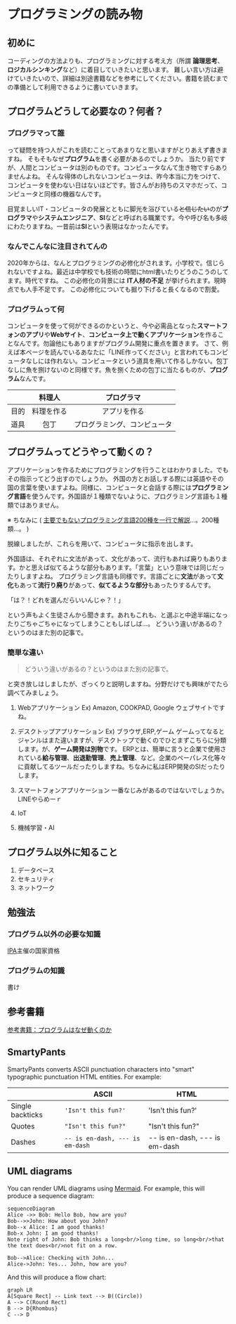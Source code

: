 # プログラミングの読み物
##  初めに

コーディングの方法よりも、プログラミングに対する考え方（所謂 **論理思考**、**ロジカルシンキング**など）に着目していきたいと思います。
難しい言い方は避けていきたいので、詳細は別途書籍などを参考にしてください。書籍を読むまでの準備として利用できるように書いていきます。

## プログラムどうして必要なの？何者？

### プログラマって誰
って疑問を持つ人がこれを読むことってあまりなと思いますがとりあえず書きますね。
そもそもなぜ**プログラム**を書く必要があるのでしょうか。
当たり前ですが、人間とコンピュータは別のものです。コンピュータなんて生き物ですらありませんよね。
そんな得体のしれないコンピュータは、昨今本当に力をつけて、コンピュータを使わない日はないほどです。皆さんがお持ちのスマホだって、コンピュータと同様の機器なんです。

目覚ましいIT・コンピュータの発展とともに脚光を浴びている~~と信じたい~~のが**プログラマ**や**システムエンジニア**、**SI**などと呼ばれる職業です。今や呼び名も多岐にわたりますね。一昔前は**SI**という表現はなかったんです。

### なんでこんなに注目されてんの
2020年からは、なんとプログラミングの必修化がされます。小学校で。信じられないですよね。最近は中学校でも技術の時間にhtml書いたりどうのこうのしてます。時代ですね。
この必修化の背景には **IT人材の不足** が挙げられます。現時点でも人手不足です。
この必修化についても掘り下げると長くなるので割愛。

### プログラムって何
コンピュータを使って何ができるのかというと、今や必需品となった**スマートフォンのアプリ**や**Webサイト**、**コンピュータ上で動くアプリケーション**を作ることなんです。勿論他にもありますがプログラム開発に重点を置きます。
さて、例えば本ページを読んでいるあなたに「LINE作ってください」と言われてもコンピュータなしには作れない。コンピュータという道具を用いて作るしかない。包丁なしに魚を捌けないのと同様です。魚を捌くための包丁に当たるものが、**プログラム**なんです。

|  | 料理人 |  プログラマ |
|:--------:| :-------------:| :-------------:|
| 目的 | 料理を作る | アプリを作る |
| 道具 | 包丁 | プログラミング、コンピュータ |

## プログラムってどうやって動くの？

アプリケーションを作るためにプログラミングを行うことはわかりました。でもその指示ってどう出すのでしょうか。
外国の方とお話しする際には英語やその国の言葉を使いますよね。同様に、コンピュータと会話する際には**プログラミング言語**を使うんです。外国語が１種類でないように、プログラミング言語も１種類ではありません。

※ ちなみに
( [主要でもないプログラミング言語200種を一行で解説](https://qiita.com/make_now_just/items/b2ab19f954417c71848d)…。200種類…。 )


脱線しましたが、これらを用いて、コンピュータに指示を出します。

外国語は、それぞれに文法があって、文化があって、流行もあれば廃りもあります。かと思えば似てるような部分もあります。「言葉」という意味では同じだったりしますよね。
プログラミング言語も同様です。言語ごとに**文法**があって**文化**もあって**流行り廃り**があって、**似てるような部分**もあったりするんです。

「は？！どれを選んだらいいんじゃ？！」

という声もよく生徒さんから聞きます。あれもこれも、と選ぶと中途半端になったりごちゃごちゃになってしまうこともしばしば…。
どういう違いがあるの？というのはまた別の記事で。

### 簡単な違い
> どういう違いがあるの？というのはまた別の記事で。

と突き放しはしましたが、ざっくりと説明しますね。分野だけでも興味がでたら調べてみましょう。
1. Webアプリケーション
Ex) Amazon, COOKPAD, Google
ウェブサイトですね。

1. デスクトップアプリケーション
Ex) ブラウザ,ERP,ゲーム
ゲームってなるとジャンルはまた違いますが、デスクトップで動くのでひとまずこちらに分類します。が、**ゲーム開発は別物**です。
ERPとは、簡単に言うと企業で使用されている**給与管理**、**出退勤管理**、**売上管理**、など。企業のペーパレス化等々に貢献してるツールだったりしますね。ちなみに私はERP開発のSIだったりします。

1. スマートフォンアプリケーション
一番なじみがあるのではないでしょうか。LINEやらめーｒ

1. IoT
1. 機械学習・AI


## プログラム以外に知ること

1. データベース
2. セキュリティ
3. ネットワーク

## 勉強法

### プログラム以外の必要な知識
[IPA](https://www.ipa.go.jp/)主催の国家資格

### プログラムの知識
書け


## 参考書籍
[参考書籍：プログラムはなぜ動くのか](https://www.amazon.co.jp/%E3%83%97%E3%83%AD%E3%82%B0%E3%83%A9%E3%83%A0%E3%81%AF%E3%81%AA%E3%81%9C%E5%8B%95%E3%81%8F%E3%81%AE%E3%81%8B-%E7%AC%AC%EF%BC%92%E7%89%88-%E7%9F%A5%E3%81%A3%E3%81%A6%E3%81%8A%E3%81%8D%E3%81%9F%E3%81%84%E3%83%97%E3%83%AD%E3%82%B0%E3%83%A9%E3%83%A0%E3%81%AE%E5%9F%BA%E7%A4%8E%E7%9F%A5%E8%AD%98-%E7%9F%A2%E6%B2%A2%E4%B9%85%E9%9B%84/dp/4822283151)


## SmartyPants

SmartyPants converts ASCII punctuation characters into "smart" typographic punctuation HTML entities. For example:

|                |ASCII                          |HTML                         |
|----------------|-------------------------------|-----------------------------|
|Single backticks|`'Isn't this fun?'`            |'Isn't this fun?'            |
|Quotes          |`"Isn't this fun?"`            |"Isn't this fun?"            |
|Dashes          |`-- is en-dash, --- is em-dash`|-- is en-dash, --- is em-dash|


## UML diagrams

You can render UML diagrams using [Mermaid](https://mermaidjs.github.io/). For example, this will produce a sequence diagram:

```mermaid
sequenceDiagram
Alice ->> Bob: Hello Bob, how are you?
Bob-->>John: How about you John?
Bob--x Alice: I am good thanks!
Bob-x John: I am good thanks!
Note right of John: Bob thinks a long<br/>long time, so long<br/>that the text does<br/>not fit on a row.

Bob-->Alice: Checking with John...
Alice->John: Yes... John, how are you?
```

And this will produce a flow chart:

```mermaid
graph LR
A[Square Rect] -- Link text --> B((Circle))
A --> C(Round Rect)
B --> D{Rhombus}
C --> D
```
<!--stackedit_data:
eyJoaXN0b3J5IjpbMTk0Nzk4NjM4LC0zMDIwOTg3MTYsMTY3OD
cyNzQ3NywtMTc0MzQ2NDQ2OV19
-->